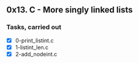 ## 0x13. C - More singly linked lists
### Tasks, carried out
- [x] 0-print_listint.c
- [x] 1-listint_len.c
- [x] 2-add_nodeint.c
